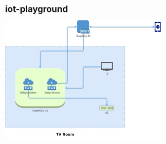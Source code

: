 # iot-playground
![Schema](https://github.com/diasna/iot-playground/blob/main/IoT%20Playground.jpg?raw=true)

